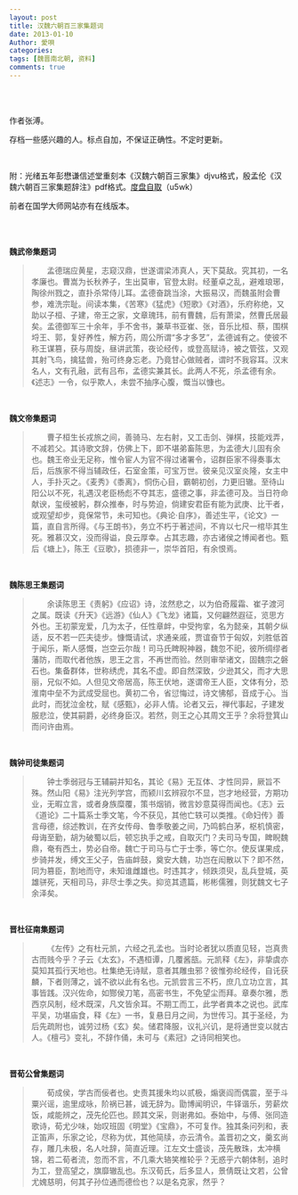 ```yaml
---
layout: post
title: 汉魏六朝百三家集题词
date: 2013-01-10
Author: 愛唄
categories: 
tags: [魏晋南北朝, 资料]
comments: true
--- 
```


<br>
<br>

作者张溥。

存档一些感兴趣的人。标点自加，不保证正确性。不定时更新。

<br>

附：光绪五年彭懋谦信述堂重刻本《汉魏六朝百三家集》djvu格式，殷孟伦《汉魏六朝百三家集题辞注》pdf格式。[度盘自取](https://pan.baidu.com/s/14X7Vt1fEZcLKuYrdB64IGg)（u5wk）

前者在国学大师网站亦有在线版本。

<br>
<br>

**魏武帝集题词**

>&emsp;&emsp;孟德瑞应黄星，志窥汉鼎，世遂谓梁沛真人，天下莫敌。究其初，一名孝廉也。曹嵩为长秋养子，生出莫审，官登太尉。经董卓之乱，避难琅琊，陶徐州戮之，直扑杀常侍儿耳。孟德奋跳当涂，大振易汉，而魏虽附会曹参，难洗宗耻。间读本集，《苦寒》《猛虎》《短歌》《对酒》，乐府称绝，又助以子桓、子建，帝王之家，文章瑰玮，前有曹魏，后有萧梁，然曹氏居最矣。孟德御军三十余年，手不舍书，兼草书亚崔、张，音乐比桓、蔡，围棋埒王、郭，复好养性，解方药，周公所谓“多才多艺”，孟德诚有之。使彼不称王谋篡，获与周旋，昼讲武策，夜论经传，或登高赋诗，被之管弦，又观其射飞鸟，擒猛兽，殆可终身忘老。乃竟甘心做贼者，谓时不我容耳。汉末名人，文有孔融，武有吕布，孟德实兼其长。此两人不死，杀孟德有余。《述志》一令，似乎欺人，未尝不抽序心腹，慨当以慷也。

<br>

**魏文帝集题词**

>&emsp;&emsp;曹子桓生长戎旅之间，善骑马、左右射，又工击剑、弹棋，技能戏弄，不减若父。其诗歌文辞，仿佛上下，即不堪弟畜陈思，为孟德大儿固有余也。魏王帝业无足称，惟令宦人为官不得过诸署令，诏群臣家不得奏事太后，后族家不得当辅政任，石室金策，可宝万世。彼亲见汉室炎隆，女主中人，手扑灭之。《麦秀》《黍离》，恫伤心目，霸朝初创，力更旧辙。至待山阳公以不死，礼遇汉老臣杨彪不夺其志，盛德之事，非孟德可及。当日符命献谀，玺绶被躬，群众推奉，时与势迫，倘建安君臣有能为武庚、比干者，或观望却步，竟保常节，未可知也。《典论·自序》，善述生平，《论文》一篇，直自言所得。《与王朗书》，务立不朽于著述间，不肯以七尺一棺毕其生死。雅慕汉文，没而得谥，良云厚幸。占其志趣，亦古诸侯之博闻者也。甄后《塘上》，陈王《豆歌》，损德非一，崇华首阳，有余恨焉。

<br>

**魏陈思王集题词**

>&emsp;&emsp;余读陈思王《责躬》《应诏》诗，泫然悲之，以为伯奇履霜、崔子渡河之属。既读《升天》《远游》《仙人》《飞龙》诸篇，又何翩然遐征，览思方外也。王初蒙宠爱，几为太子，任性章衅，中受拘挛，名为懿亲，其朝夕纵适，反不若一匹夫徒步。慷慨请试，求通亲戚，贾谊奋节于匈奴，刘胜低首于闻乐，斯人感慨，岂空云尔哉！司马氏睥睨神器，魏忽不祀，彼所绸缪者藩防，而取代者他族，思王之言，不再世而验。然则审举诸文，固魏宗之磐石也。集备群体，世称绣虎，其名不虚。即自然深致，少逊其父，而才大思丽，兄似不如。人但见文帝居高，陈王伏地，遂谓帝王人臣，文体有分，恐淮南中垒不为武成受屈也。黄初二令，省愆悔过，诗文怫郁，音成于心。当此时，而犹泣金枕，赋《感甄》，必非人情。论者又云，禅代事起，子建发服悲泣，使其嗣爵，必终身臣汉。若然，则王之心其周文王乎？余将登箕山而问许由焉。

<br>

**魏钟司徒集题词**

>&emsp;&emsp;钟士季弱冠与王辅嗣并知名，其论《易》无互体、才性同异，厥旨不殊。然山阳《易》注光列学宫，而颍川玄辨寂尔不显，岂才地经营，方期功业，无暇立言，或者身族糜覆，策书烟销，微言妙意莫得而闻也。《志》云《道论》二十篇系士季文笔，今不获见，其他亡轶可以类推。《命妇传》善言母德，综述教训，在齐女传母、鲁季敬姜之间，乃鸣鹤白茅，枢机慎密，母诲至勤，胡为破蜀以后，顿忘执手之戒，自取灭门？夫司马专国，睥睨魏鼎，奄有西土，势必自帝。魏亡于司马与亡于士季，等亡尔。使反谋果成，步骑并发，缚文王父子，告庙衅鼓，奠安大魏，功岂在闳散以下？即不然，同为篡臣，割地而守，未知谁雌雄也。时违其才，倾跌须臾，乱兵登城，英雄骈死，天相司马，非尽士季之失。抑览其遗篇，彬彬儒雅，则犹魏文七子余泽矣。

<br>

**晋杜征南集题词**

>&emsp;&emsp;《左传》之有杜元凯，六经之孔孟也。当时论者犹以质直见轻，岂真贵古而贱今乎？子云《太玄》，不遇桓谭，几覆酱瓿。元凯释《左》，非挚虞亦莫知其孤行天地也。杜集绝无诗赋，意者其雕虫邪？彼惟弥纶经传，自讬获麟，下者则薄之，诚不欲以此有名也。元凯尝言三不朽，庶几立功立言，其事皆践。汉兴佐命，如酂侯刀笔，高密书生，不免望尘而拜。章奏尔雅，悉西京风制，经术既深，凡文皆余耳。不期工而工，此学者粪本之说也。武库平吴，功堪庙食，释《左》一书，复悬日月之间，为世传习。其于圣经，为后先疏附也，诚劳过杨《玄》矣。储君降服，议礼兴讥，是将通世变以就古人。《檀弓》变礼，不辞作俑，未可与《素冠》之诗同相笑也。

<br>

**晋荀公曾集题词**

>&emsp;&emsp;荀成侯，学古而佞者也。史责其援朱均以贰极，煽褒阎而偶震，至于斗粟兴谣，逾里成咏，阶祸已甚，诚无辞为。勖博闻明识，牛铎谐乐，劳薪炊饭，咸能辨之，茂先伦匹也。顾其文采，则谢弗如。泰始中，与傅、张同造歌诗，荀尤少味，始叹班固《明堂》《宝鼎》，不可复作。独其条问列和，表正笛声，乐家之论，尽称为优，其他简牍，亦云清令。盖晋初之文，羹玄尚存，雕几未极，名人吐辞，简直近理。江左文士盛谈，茂先散珠，太冲横锦，若二荀者流，忽而不言，不几乘大辂笑椎轮乎？无惑乎六朝体制，追时为工，登高望之，旗靡辙乱也。东汉荀氏，后多显人，景倩既让文若，公曾尤媿慈明，何其子孙位通而德俭也？以是名克家，然乎？

<br>
